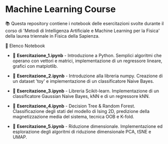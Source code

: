 # Machine Learning Course

📚 Questa repository contiene i notebook delle esercitazioni svolte durante il corso di 'Metodi di Intelligenza Artificiale e Machine Learning per la Fisica' della laurea triennale in Fisica della Sapienza.


📖 Elenco Notebook

- 📂 **Esercitazione_1.ipynb** - Introduzione a Python. Semplici algoritmi che operano con vettori e matrici, implementazione di un regressore lineare, grafici con matplotlib.

- 📂 **Esercitazione_2.ipynb** - Introduzione alla libreria numpy. Creazione di un dataset 'toy' e implementazione di un classificatore Naive Bayes.

- 📂 **Esercitazione_3.ipynb** - Libreria Scikit-learn. Implementazione di un classificatore Gaussian Naive Bayes, kNN e di un regressore kNN.

- 📂 **Esercitazione_4.ipynb** - Decision Tree & Random Forest. Classificazione degli stati del modello di Ising 2D, predizione della magnetizzazione media del sistema, tecnica OOB e K-fold.

- 📂 **Esercitazione_5.ipynb** - Riduzione dimensionale. Implementazione ed esplorazione degli algoritmi di riduzione dimensionale PCA, tSNE e UMAP.


